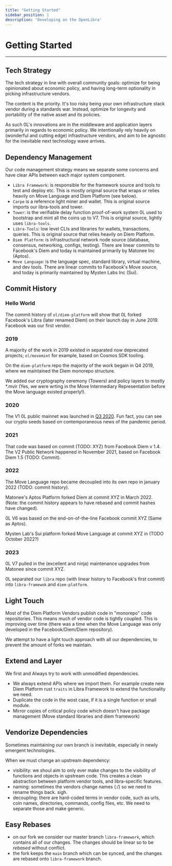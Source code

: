```yaml
---
title: "Getting Started"
sidebar_position: 1
description: 'Developing on the OpenLibra'
---
```


# Getting Started
---

## Tech Strategy
The tech strategy in line with overall community goals: optimize for being opinionated about economic policy, and having long-term optionality in picking infrastructure vendors.

The content is the priority. It's too risky being your own infrastructure stack vendor during a standards war. Instead, optimize for longevity and portability of the native asset and its policies.

As such 0L's innovations are in the middleware and application layers primarily in regards to economic policy. We intentionally rely heavily on (wonderful and cutting edge) infrastructure vendors, and aim to be agnostic for the inevitable next technology wave arrives.

## Dependency Management
Our code management strategy means we separate some concerns and have clear APIs between each major system component.
- `Libra Framework`: is responsible for the framework source and tools to test and deploy etc. This is mostly original source that wraps or relies heavily on Move Language and Diem Platform (see below).
- `Carpe` is a reference light miner and wallet. This is original source imports our libra-tools and tower.
- `Tower`: is the verifiable delay function proof-of-work system 0L used to bootstrap and mint all the coins up to V7. This is original source, lightly uses `libra-tools`.
- `Libra-Tools`: low level CLIs and libraries for wallets, transactions, queries. This is original source that relies heavily on Diem Platform.
- `Diem Platform`: is infrastructural network node source (database, consensus, networking, configs, testing). There are linear commits to Facebook's Diem and today is maintained primarily by Matonee Inc (Aptos).
- `Move Language`: is the language spec, standard library, virtual machine, and dev tools. There are linear commits to Facebook's Move source, and today is primarily maintained by Mysten Labs Inc (Sui).



## Commit History

### Hello World
The commit history of `ol/diem-platform` will show that 0L forked Facebook's Libra (later renamed Diem) on their launch day in June 2019. Facebook was our first vendor.

### 2019
A majority of the work in 2019 existed in separated now deprecated projects; `ol/movemint` for example, based on Cosmos SDK tooling.

On the `diem-platform` repo the majority of the work begain in Q4 2019, where we maintained the Diem monorepo structure.

We added our cryptography ceremony (Towers) and policy layers to mostly *.mvir (Yes, we were wrting in the Move Intermediary Representation before the Move language existed properly!).

### 2020
The V1 0L public mainnet was launched in [Q3 2020](https://github.com/0LNetworkCommunity/genesis-registration). Fun fact, you can see our crypto seeds based on contemporaneous news of the pandemic period.

### 2021
That code was based on commit (TODO: XYZ) from Facebook Diem v 1.4. The V2 Public Network happened in November 2021, based on Facebook Diem 1.5 (TODO: Commit).

### 2022
The Move Language repo became decoupled into its own repo in january 2022 (TODO: commit history).

Matonee's Aptos Platform forked Diem at commit XYZ in March 2022. (Note: the commit history appears to have rebased and commit hashes have changed).

0L V6 was based on the end-on-of-the-line Facebook commit XYZ (Same as Aptos).

Mysten Lab's Sui platform forked Move Language at commit XYZ in (TODO October 2022?)

### 2023
0L V7 pulled in the (excellent and ninja) maintenance upgrades from Matonee since commit XYZ.

0L separated our `libra` repo (with linear history to Facebook's first commit) into `libra-framewok` and `diem-platform`.

## Light Touch

Most of the Diem Platform Vendors publish code in "monorepo" code repositories. This means much of vendor code is tightly coupled. This is improving over time (there was a time when the Move Language was only developed in the Facebook/Diem/Diem repository).

We attempt to have a light touch approach with all our dependencies, to prevent the amount of forks we maintain.

## Extend and Layer
We first and Always try to work with unmodified dependencies.

- We always extend APIs where we import them. For example create new Diem Platform rust `traits` in Libra Framework to extend the functionality we need.
- Duplicate the code in the wost case, if it is a single function or small module.
- Mirror copies of critical policy code which doesn't have package management (Move standard libraries and diem framework)


## Vendorize Dependencies
Sometimes maintaining our own branch is inevitable, especially in newly emergent technologies.

When we must change an upstream dependency:
- visibility: we shoul aim to only ever make changes to the visibility of functions and objects in upstream code. This creates a clean abstraction between platform vendor tools, and libra-specific features.
- naming: sometimes the vendors change names (:/) so we need to rename things back. sigh.
- decoupling: there are hard-coded terms in vendor code, such as urls, coin names, directories, commands, config files, etc. We need to separate those and make generic.

## Easy Rebases
- on our fork we consider our master branch `libra-framework`, which contains all of our changes. The changes should be linear so to be *rebased* without conflict.
- the fork keeps the `main` branch which can be synced, and the changes are rebased onto `libra-framework` branch.
